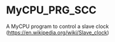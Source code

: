 # MyCPU_PRG_SCC
A MyCPU program to control a slave clock (https://en.wikipedia.org/wiki/Slave_clock)
